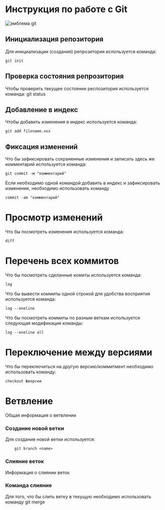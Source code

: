 # **Инструкция по работе с Git**

![эмблема git](git.png)

## Инициализация репозитория

Для инициализации (создания) репрозитория используется команда:

    git init

## Проверка состояния репрозитория

Чтобы проверить текущее состояние респозитория используется команда:
    git status

## Добавление в индекс

Чтобы добавить изменения в индекс используется команда:

    git add filename.xxx

## Фиксация изменений

Что бы зафиксировать сохраненные изменения и записать здесь же комментарий используется команда:

    git commit -м "комментарий"

Если необходимо одной командой добавить в индекс и зафиксировать изменение, необходимо использовать команду

    commit -am "комментарий"

# Просмотр изменений

Что бы посмотреть изменения используется команда:

    diff

# Перечень всех коммитов

Что бы посмотреть сделанные комиты используется команда:

    log

Что бы вывести коммиты одной строкой для удобства восприятия используется команда:

    log --oneline

Что бы посмотреть коммиты по разным веткам используется следующая модификация команды:

    log --oneline all

# Переключение между версиями

Что бы переключиться на другую версию/коммитмент необходимо использовать команду:

    checkout №версии

# Ветвление
 
Общая информация о ветвлении

### Создание новой ветки

Для создания новой ветки используется:
        
        git branch <name>

### Слияние веток

Информация о слиянии веток

### Команда слияние

Для того, что бы слить ветку в текущую необходимо использовать команду
        git merge <branche name>

